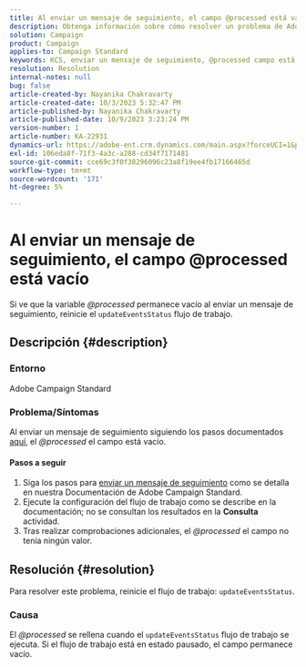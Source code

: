 ```yaml
---
title: Al enviar un mensaje de seguimiento, el campo @processed está vacío
description: Obtenga información sobre cómo resolver un problema de Adobe Campaign Standard en el que el campo @processed permanece vacío al enviar un mensaje de seguimiento. Reinicie el flujo de trabajo.
solution: Campaign
product: Campaign
applies-to: Campaign Standard
keywords: KCS, enviar un mensaje de seguimiento, @processed campo está vacío, ACS, reiniciar flujo de trabajo
resolution: Resolution
internal-notes: null
bug: false
article-created-by: Nayanika Chakravarty
article-created-date: 10/3/2023 5:32:47 PM
article-published-by: Nayanika Chakravarty
article-published-date: 10/9/2023 3:23:24 PM
version-number: 1
article-number: KA-22931
dynamics-url: https://adobe-ent.crm.dynamics.com/main.aspx?forceUCI=1&pagetype=entityrecord&etn=knowledgearticle&id=5fdf94d8-1262-ee11-be6e-6045bd006b3d
exl-id: 106eda8f-71f3-4a3c-a288-cd34f7171481
source-git-commit: cce69c3f0f38296096c23a8f19ee4fb17166465d
workflow-type: tm+mt
source-wordcount: '171'
ht-degree: 5%

---
```


# Al enviar un mensaje de seguimiento, el campo @processed está vacío


Si ve que la variable *@processed* permanece vacío al enviar un mensaje de seguimiento, reinicie el `updateEventsStatus` flujo de trabajo.

## Descripción {#description}


### Entorno

Adobe Campaign Standard

### Problema/Síntomas

Al enviar un mensaje de seguimiento siguiendo los pasos documentados [aquí](https://experienceleague.adobe.com/docs/campaign-standard/using/communication-channels/transactional-messaging/follow-up-messages.html?lang=en#sending-a-follow-up-message), el *@processed* el campo está vacío.

#### <b>Pasos a seguir</b>

1. Siga los pasos para [enviar un mensaje de seguimiento](https://experienceleague.adobe.com/docs/campaign-standard/using/communication-channels/transactional-messaging/follow-up-messages.html?lang=en#sending-a-follow-up-message) como se detalla en nuestra Documentación de Adobe Campaign Standard.
2. Ejecute la configuración del flujo de trabajo como se describe en la documentación; no se consultan los resultados en la <b>Consulta</b> actividad.
3. Tras realizar comprobaciones adicionales, el *@processed* el campo no tenía ningún valor.



## Resolución {#resolution}


Para resolver este problema, reinicie el flujo de trabajo: `updateEventsStatus`.

### Causa

El *@processed* se rellena cuando el `updateEventsStatus` flujo de trabajo se ejecuta. Si el flujo de trabajo está en estado pausado, el campo permanece vacío.
